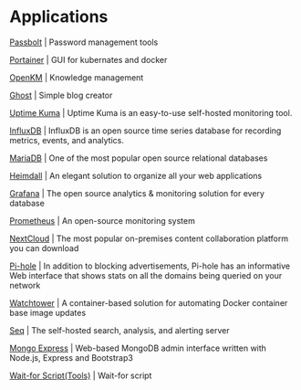 # Applications

[Passbolt](passbolt.md) | Password management tools

[Portainer](portainer.md) | GUI for kubernates and docker

[OpenKM](openkm-ce.md) | Knowledge management

[Ghost](ghost.md) | Simple blog creator

[Uptime Kuma](uptime-kuma.md) | Uptime Kuma is an easy-to-use self-hosted monitoring tool.

[InfluxDB](influxdb.md) | InfluxDB is an open source time series database for recording metrics, events, and analytics.

[MariaDB](mariadb.md) | One of the most popular open source relational databases

[Heimdall](heimdall.md) | An elegant solution to organize all your web applications

[Grafana](grafana.md) | The open source analytics & monitoring solution for every database

[Prometheus](prometheus.md) | An open-source monitoring system

[NextCloud](nextcloud.md) | The most popular on-premises content collaboration platform you can download

[Pi-hole](pihole.md) | In addition to blocking advertisements, Pi-hole has an informative Web interface that shows stats on all the domains being queried on your network

[Watchtower](watchtower.md) | A container-based solution for automating Docker container base image updates

[Seq](seq.md) | The self-hosted search, analysis, and alerting server

[Mongo Express](mongo-express.md) | Web-based MongoDB admin interface written with Node.js, Express and Bootstrap3

[Wait-for Script(Tools)](wait-for.md) | Wait-for script

